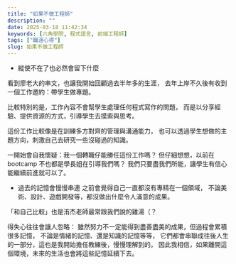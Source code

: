 ```yaml
---
title: "如果不做工程師"
description: ""
date: 2025-03-18 11:42:34
keywords: [六角學院, 程式語言, 前端工程師]
tags: ["職涯心得"]
slug: 如果不做工程師
---
```


- 縱使不在了也必然會留下什麼

看到廖老大的串文，也讓我開始回顧過去半年多的生涯，
去年上岸不久後有收到一個工作邀約：帶學生做專題。

比較特別的是，工作內容不會幫學生處理任何程式寫作的問題，
而是以分享經驗、提供資源的方式，引導學生去摸索與思考。

這份工作比較像是在訓練多方對齊的管理與溝通能力，
也可以透過學生想做的主題方向，刺激自己去研究一些沒碰過的知識。

一開始會自我懷疑：我一個轉職仔能勝任這份工作嗎？
但仔細想想，以前在 bootcamp 不也都是學長姐在引導我們嗎？
我們只要盡我們所能，讓學生有信心能繼續前進就可以了。

- 過去的記憶會慢慢串連
  之前會覺得自己一直都沒有專精在一個領域，
  不論美術、設計、遊戲開發等，都沒做出什麼令人滿意的成果。

「和自己比較」也是洧杰老師最常跟我們說的雞湯（？

得失心往往會讓人忽略：
雖然努力不一定能得到盡善盡美的成果，但過程會累積很多記憶，
不論是情緒的記憶、還是知識的記憶等等，
它們都會串聯成往後人生的一部分，這也是我開始擔任教練後，慢慢理解到的。
因此我相信，如果離開這個環境，未來的生活也會將這些記憶延續下去。
